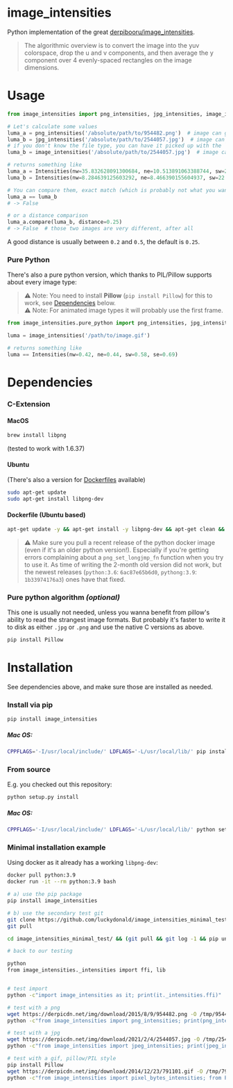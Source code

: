 # image_intensities
Python implementation of the great [derpibooru/image_intensities](https://github.com/derpibooru/image_intensities/tree/8aa43674f61f77cfc756c23556b6ae45e1b210b1).

> The algorithmic overview is to convert the image into the yuv colorspace, drop the u and v components, 
> and then average the y component over 4 evenly-spaced rectangles on the image dimensions.

# Usage

```python
from image_intensities import png_intensities, jpg_intensities, image_intensities, Intensities

# Let's calculate some values
luma_a = png_intensities('/absolute/path/to/954482.png')  # image can ge found in the tests folder.
luma_b = jpg_intensities('/absolute/path/to/2544057.jpg')  # image can ge found in the tests folder.
# if you don't know the file type, you can have it picked up with the `mimetype` module:
luma_b = image_intensities('/absolute/path/to/2544057.jpg')  # image can ge found in the tests folder.

# returns something like
luma_a = Intensities(nw=35.832628091300684, ne=10.513891063388744, sw=20.76546499989676, se=20.831389937866714)
luma_b = Intensities(nw=8.284639125603292, ne=8.466390155604937, sw=22.851929679674072, se=23.26008498727572)

# You can compare them, exact match (which is probably not what you want, see .compare(…) below)
luma_a == luma_b
# -> False

# or a distance comparison
luma_a.compare(luma_b, distance=0.25)
# -> False  # those two images are very different, after all
```

A good distance is usually between `0.2` and `0.5`, the default is `0.25`.


### Pure Python
There's also a pure python version, which thanks to PIL/Pillow supports about every image type:

> ⚠️ Note: You need to install **Pillow** (`pip install Pillow`) for this to work, see [Dependencies](#dependencies) below.  
> ⚠️ Note: For animated image types it will probably use the first frame.

```python
from image_intensities.pure_python import png_intensities, jpg_intensities, image_intensities, Intensities

luma = image_intensities('/path/to/image.gif')

# returns something like
luma == Intensities(nw=0.42, ne=0.44, sw=0.58, se=0.69)
```


# Dependencies
### C-Extension
#### MacOS
```bash
brew install libpng
```
 (tested to work with 1.6.37)

#### Ubuntu
(There's also a version for [Dockerfiles](#dockerfile) available)
```bash
sudo apt-get update
sudo apt-get install libpng-dev
```

<a name="dockerfile"></a>
#### Dockerfile (Ubuntu based)
```bash
apt-get update -y && apt-get install -y libpng-dev && apt-get clean && rm -rfv /var/lib/apt/lists/*
```
> ⚠️ Make sure you pull a recent release of the python docker image (even if it's an older python version!).
> Especially if you're getting errors complaining about a `png_set_longjmp_fn` function when you try to use it.
> As time of writing the 2-month old version did not work, but the newest releases (`python:3.6`: `6ac87e65b6d0`, `pythong:3.9`: `1b33974176a3`) ones have that fixed.  

### Pure python algorithm _(optional)_
This one is usually not needed, unless you wanna benefit from pillow's ability to read the strangest image formats.
But probably it's faster to write it to disk as either `.jpg` or `.png` and use the native C versions as above.

```bash
pip install Pillow
```

# Installation
See dependencies above, and make sure those are installed as needed. 

### Install via pip
```bash
pip install image_intensities
```

##### Mac OS:
```bash
CPPFLAGS='-I/usr/local/include/' LDFLAGS='-L/usr/local/lib/' pip install image_intensities
```

### From source
E.g. you checked out this repository:
```bash
python setup.py install
```

##### Mac OS:
```bash
CPPFLAGS='-I/usr/local/include/' LDFLAGS='-L/usr/local/lib/' python setup.py install
```


### Minimal installation example

Using docker as it already has a working `libpng-dev`:

```sh
docker pull python:3.9
docker run -it --rm python:3.9 bash

# a) use the pip package
pip install image_intensities

# b) use the secondary test git
git clone https://github.com/luckydonald/image_intensities_minimal_test.git
git pull

cd image_intensities_minimal_test/ && (git pull && git log -1 && pip uninstall image_intensities -y && git pull && rm -rf --verbose {/usr/local/lib/python3.9/site-packages/image_intensities-*-py3.9-linux-x86_64.egg/,./build/,./.eggs/} && python setup.py install) ; cd ..

# back to our testing

python
from image_intensities._intensities import ffi, lib


# test import
python -c"import image_intensities as it; print(it._intensities.ffi)"

# test with a png
wget https://derpicdn.net/img/download/2015/8/9/954482.png -O /tmp/954482.png
python -c"from image_intensities import png_intensities; print(png_intensities('/tmp/954482.png'))"

# test with a jpg
wget https://derpicdn.net/img/download/2021/2/4/2544057.jpg -O /tmp/2544057.jpg  # we need to use an absolute path!
python -c"from image_intensities import jpeg_intensities; print(jpeg_intensities('/tmp/2544057.jpg'))"

# test with a gif, pillow/PIL style
pip install Pillow
wget https://derpicdn.net/img/download/2014/12/23/791101.gif -O /tmp/791101.gif
python -c"from image_intensities import pixel_bytes_intensities; from PIL import Image; img=Image.open('/tmp/791101.gif').convert('RGB');print(pixel_bytes_intensities(pixels=img.tobytes(), width=img.width, height=img.height))"

```
